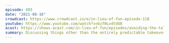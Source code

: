 ```yaml
---
episode: 493
date: "2021-08-16"
crowdcast: https://www.crowdcast.io/e/in-lieu-of-fun-episode-118
youtube: https://www.youtube.com/watch?v=bzf0LvdtdU8
acast: https://shows.acast.com/in-lieu-of-fun/episodes/avoiding-the-taliban-with-virginia-heffernan
summary: Discussing things other than the entirely predictable takeover of Afghanistan by the Taliban
---
```

